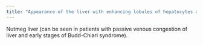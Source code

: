 ```yaml
---
title: "Appearance of the liver with enhancing lobules of hepatocytes and areas of edema that do not enhance?"
---
```

Nutmeg liver (can be seen in patients with passive venous congestion of liver and early stages of Budd-Chiari syndrome).


